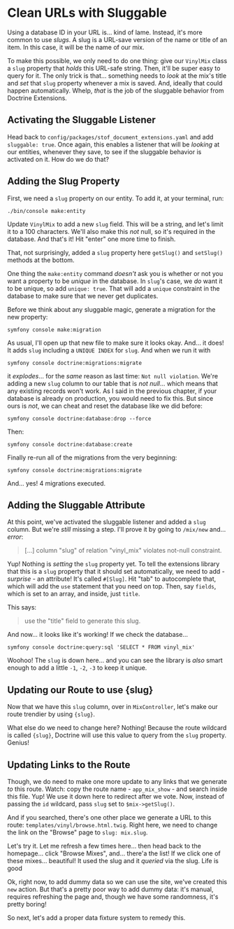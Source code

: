 # Clean URLs with Sluggable

Using a database ID in your URL is... kind of lame. Instead, it's more common to
use *slugs*. A slug is a URL-save version of the name or title of an item.
In this case, it will be the name of our mix.

To make this possible, we only need to do one thing: give our `VinylMix` class
a `slug` property that *holds* this URL-safe string. Then, it'll be super easy to
query for it. The only trick is that... something needs to *look* at the mix's title
and *set* that `slug` property whenever a mix is saved. And, ideally that could
happen automatically. Whelp, *that* is the job of the sluggable behavior from
Doctrine Extensions.

## Activating the Sluggable Listener

Head back to `config/packages/stof_document_extensions.yaml` and add `sluggable:
true`. Once again, this enables a listener that will be *looking* at our entities,
whenever they save, to see if the sluggable behavior is activated on it. How
do we do that?

## Adding the Slug Property

First, we need a `slug` property on our entity. To add it, at your terminal, run:

```terminal
./bin/console make:entity
```

Update `VinylMix` to add a new `slug` field. This will be a string, and let's
limit it to a 100 characters. We'll also make this *not* null, so it's required
in the database. And that's it! Hit "enter" one more time to finish.

That, not surprisingly, added a `slug` property here `getSlug()` and `setSlug()`
methods at the bottom.

One thing the `make:entity` command *doesn't* ask you is whether or not you want
a property to be *unique* in the database. In `slug`'s case, we *do* want it to be
unique, so add `unique: true`. That will add a `unique` constraint in the database
to make sure that we never get duplicates.

Before we think about any sluggable magic, generate a migration for the new property:

```terminal
symfony console make:migration
```

As usual, I'll open up that new file to make sure it looks okay. And... it does!
It adds `slug` including a `UNIQUE INDEX` for `slug`. And when we run it with

```terminal
symfony console doctrine:migrations:migrate
```

it *explodes*... for the *same* reason as last time: `Not null violation`. We're
adding a new `slug` column to our table that is *not null*... which means that any
existing records won't work. As I said in the previous chapter, if your database
is already on production, you would need to fix this. But since ours is *not*, we
can cheat and reset the database like we did before:

```terminal
symfony console doctrine:database:drop --force
```

Then:

```terminal
symfony console doctrine:database:create
```

Finally re-run all of the migrations from the very beginning:

```terminal
symfony console doctrine:migrations:migrate
```

And... yes! 4 migrations executed.

## Adding the Sluggable Attribute

At this point, we've activated the sluggable listener and added a `slug` column.
But we're *still* missing a step. I'll prove it by going to `/mix/new` and...
*error*:

> [...] column "slug" of relation "vinyl_mix" violates not-null constraint.

Yup! Nothing is *setting* the `slug` property yet. To tell the extensions library
that this is a `slug` property that it should set automatically, we need to add -
*surprise* - an attribute! It's called `#[Slug]`. Hit "tab" to autocomplete that,
which will add the `use` statement that you need on top. Then, say `fields`, which
is set to an array, and inside, just `title`.

This says:

> use the "title" field to generate this slug.

And now... it looks like it's working! If we check the database...

```terminal
symfony console doctrine:query:sql 'SELECT * FROM vinyl_mix'
```

Woohoo! The `slug` is down here... and you can see the library is *also* smart enough
to add a little `-1`, `-2`, `-3` to keep it unique.

## Updating our Route to use {slug}

Now that we have this `slug` column, over in `MixController`, let's make our
route trendier by using `{slug}`.

What else do we need to change here? Nothing! Because the route wildcard is
called `{slug}`, Doctrine will use this value to query from the `slug` property.
Genius!

## Updating Links to the Route

Though, we do need to make one more update to any links that we generate *to*
this route. Watch: copy the route name - `app_mix_show` - and search inside this
file. Yup! We use it down here to redirect after we vote. Now, instead of passing
the `id` wildcard, pass `slug` set to `$mix->getSlug()`.

And if you searched, there's one other place we generate a URL to this route:
`templates/vinyl/browse.html.twig`. Right here, we need to change the link on the
"Browse" page to `slug: mix.slug`.

Let's try it. Let me refresh a few times here... then head back to the homepage...
click "Browse Mixes", and... there'a the list! If we click one of these mixes...
beautiful! It used the slug and it *queried* via the slug. Life is good

Ok, right now, to add dummy data so we can use the site, we've created this `new`
action. But that's a pretty poor way to add dummy data: it's manual, requires
refreshing the page and, though we have some randomness, it's pretty boring!

So next, let's add a proper data fixture system to remedy this.
